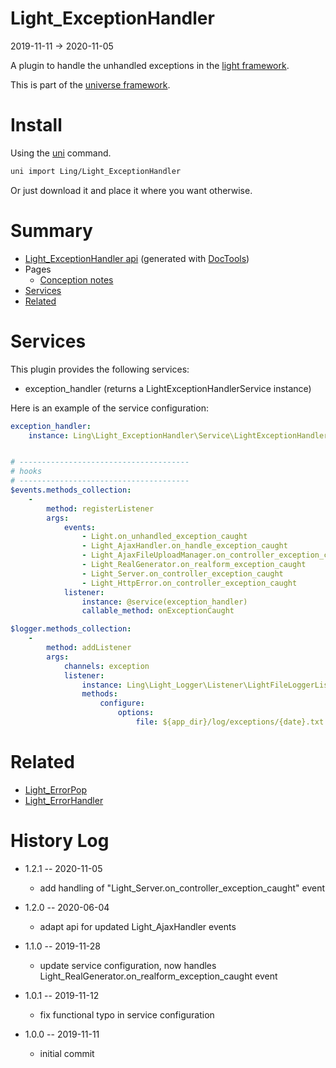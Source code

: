 Light_ExceptionHandler
===========
2019-11-11 -> 2020-11-05



A plugin to handle the unhandled exceptions in the [light framework](https://github.com/lingtalfi/Light).


This is part of the [universe framework](https://github.com/karayabin/universe-snapshot).


Install
==========
Using the [uni](https://github.com/lingtalfi/universe-naive-importer) command.
```bash
uni import Ling/Light_ExceptionHandler
```

Or just download it and place it where you want otherwise.






Summary
===========
- [Light_ExceptionHandler api](https://github.com/lingtalfi/Light_ExceptionHandler/blob/master/doc/api/Ling/Light_ExceptionHandler.md) (generated with [DocTools](https://github.com/lingtalfi/DocTools))
- Pages
    - [Conception notes](https://github.com/lingtalfi/Light_ExceptionHandler/blob/master/doc/pages/conception-notes.md)
- [Services](#services)
- [Related](#related)





Services
=========


This plugin provides the following services:

- exception_handler (returns a LightExceptionHandlerService instance)

Here is an example of the service configuration:

```yaml
exception_handler:
    instance: Ling\Light_ExceptionHandler\Service\LightExceptionHandlerService


# --------------------------------------
# hooks
# --------------------------------------
$events.methods_collection:
    -
        method: registerListener
        args:
            events:
                - Light.on_unhandled_exception_caught
                - Light_AjaxHandler.on_handle_exception_caught
                - Light_AjaxFileUploadManager.on_controller_exception_caught
                - Light_RealGenerator.on_realform_exception_caught
                - Light_Server.on_controller_exception_caught
                - Light_HttpError.on_controller_exception_caught
            listener:
                instance: @service(exception_handler)
                callable_method: onExceptionCaught

$logger.methods_collection:
    -
        method: addListener
        args:
            channels: exception
            listener:
                instance: Ling\Light_Logger\Listener\LightFileLoggerListener
                methods:
                    configure:
                        options:
                            file: ${app_dir}/log/exceptions/{date}.txt
```




Related
=============

- [Light_ErrorPop](https://github.com/lingtalfi/Light_ErrorPop/)
- [Light_ErrorHandler](https://github.com/lingtalfi/Light_ErrorHandler/)
    
    


History Log
=============

- 1.2.1 -- 2020-11-05

    - add handling of "Light_Server.on_controller_exception_caught" event
    
- 1.2.0 -- 2020-06-04

    - adapt api for updated Light_AjaxHandler events
    
- 1.1.0 -- 2019-11-28

    - update service configuration, now handles Light_RealGenerator.on_realform_exception_caught event
    
- 1.0.1 -- 2019-11-12

    - fix functional typo in service configuration
    
- 1.0.0 -- 2019-11-11

    - initial commit